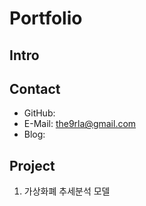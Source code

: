 # Portfolio

## Intro

## Contact
- GitHub: 
- E-Mail: the9rla@gmail.com
- Blog: 

## Project

1. 가상화폐 추세분석 모델

